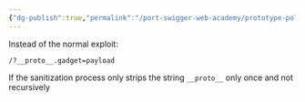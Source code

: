 ```yaml
---
{"dg-publish":true,"permalink":"/port-swigger-web-academy/prototype-pollution/client-side-prototype-pollution/bypassing-weak-key-sanitization/"}
---
```


Instead of the normal exploit:

```
/?__proto__.gadget=payload
```

If the sanitization process only strips the string `__proto__` only once and not recursively
